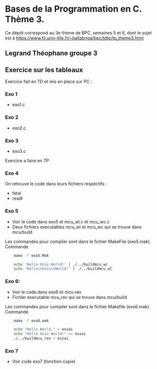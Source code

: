 # Bases de la Programmation en C. Thème 3.

Ce dépôt correspond au 3e thème de BPC, semaines 5 et 6, dont le sujet est à https://www.fil.univ-lille.fr/~ballabriga/bpc/tdtp/tp_theme3.html

## Legrand Théophane groupe 3

## Exercice sur les tableaux 

Exercice fait en TD et mis en place sur PC :

### Exo 1

- exo1.c

### Exo 2

- exo2.c

### Exo 3

- exo3.c 

Exercice a faire en TP

### Exo 4

On retrouve le code dans leurs fichiers respéctifs :

- fatal 
- readl

### Exo 5

- Voir le code dans exo5 et mcu_wl.c et mcu_wc.c
- Deux fichiers executables mcu_wl et mcu_wc qui se trouve dans mcu/build

Les commandes pour compiler sont dans le fichier MakeFile (exo5.mak).
Commande
```bash
    make -f exo5.Mak
```
```bash
    echo 'Hello Unix World!' | ./../buildmcu_wc
    echo 'Hello\nUnix\nWorld!' | ./../buildmcu_wl
```

### Exo 6:

- Voir le code dans exo6 et mcu-rev
- Fichier executable mcu_rev qui se trouve dans mcu/build

Les commandes pour compiler sont dans le fichier Makefile (exo6.mak).
Commande 
```bash
    make -f exo6.mak
```
```bash
    echo "Hello World," > essai 
    echo "Hello Unix World!" >> essai
    ./../buildmcu_rev < essai
```

### Exo 7

- Voir code exo7 (fonction copie)


